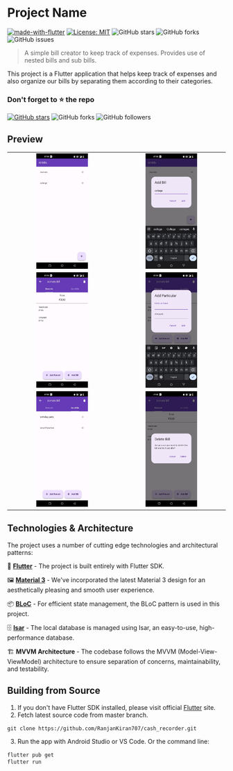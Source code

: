 # Project Name
[![made-with-flutter](https://img.shields.io/badge/Made%20with-Flutter-1f425f.svg)](https://flutter.dev/)
[![License: MIT](https://img.shields.io/badge/License-MIT-green.svg)](https://opensource.org/licenses/MIT)
![GitHub stars](https://img.shields.io/github/stars/RanjanKiran707/cash_recorder) ![GitHub forks](https://img.shields.io/github/forks/RanjanKiran707/cash_recorder) ![GitHub issues](https://img.shields.io/github/issues/RanjanKiran707/cash_recorder)

> A simple bill creator to keep track of expenses. Provides use of nested bills and sub bills.

This project is a Flutter application that helps keep track of expenses and also organize our bills by separating them according to their categories.

### Don't forget to :star: the repo

[![GitHub stars](https://img.shields.io/github/stars/RanjanKiran707/cash_recorder.svg?style=social&label=Star)](https://github.com//RanjanKiran7070/cash_recorder) ![GitHub forks](https://img.shields.io/github/forks/RanjanKiran7070/cash_recorder.svg?style=social&label=Forks) ![GitHub followers](https://img.shields.io/github/followers/RanjanKiran707.svg?style=social&label=Follow)

## Preview

<table>
  <tr>
    <td align="center">
      <img src="https://raw.githubusercontent.com/RanjanKiran707/cash_recorder/main/screenshots/6.jpeg" width="50%">
    </td>
    <td align="center">
      <img src="https://raw.githubusercontent.com/RanjanKiran707/cash_recorder/main/screenshots/5.jpeg" width="50%">
    </td>
  </tr>
  <tr>
    <td align="center">
      <img src="https://raw.githubusercontent.com/RanjanKiran707/cash_recorder/main/screenshots/4.jpeg" width="50%">
    </td>
    <td align="center">
      <img src="https://raw.githubusercontent.com/RanjanKiran707/cash_recorder/main/screenshots/3.jpeg" width="50%">
    </td>
  </tr>
  <tr>
    <td align="center">
      <img src="https://raw.githubusercontent.com/RanjanKiran707/cash_recorder/main/screenshots/2.jpeg" width="50%">
    </td>
    <td align="center">
      <img src="https://raw.githubusercontent.com/RanjanKiran707/cash_recorder/main/screenshots/1.jpeg" width="50%">
    </td>
  </tr>
</table>

## Technologies & Architecture

The project uses a number of cutting edge technologies and architectural patterns:

:dart: **[Flutter](https://flutter.dev/)** - The project is built entirely with Flutter SDK.

:framed_picture: **[Material 3](https://m3.material.io/)** - We've incorporated the latest Material 3 design for an aesthetically pleasing and smooth user experience.

:package: **[BLoC](https://bloclibrary.dev/)** - For efficient state management, the BLoC pattern is used in this project.

:file_cabinet: **[Isar](https://isar.dev/)** - The local database is managed using Isar, an easy-to-use, high-performance database.

:building_construction: **MVVM Architecture** - The codebase follows the MVVM (Model-View-ViewModel) architecture to ensure separation of concerns, maintainability, and testability.

## Building from Source

1. If you don't have Flutter SDK installed, please visit official [Flutter](https://flutter.dev/) site.
2. Fetch latest source code from master branch.

```
git clone https://github.com/RanjanKiran707/cash_recorder.git
```

3. Run the app with Android Studio or VS Code. Or the command line:

```
flutter pub get
flutter run
```
